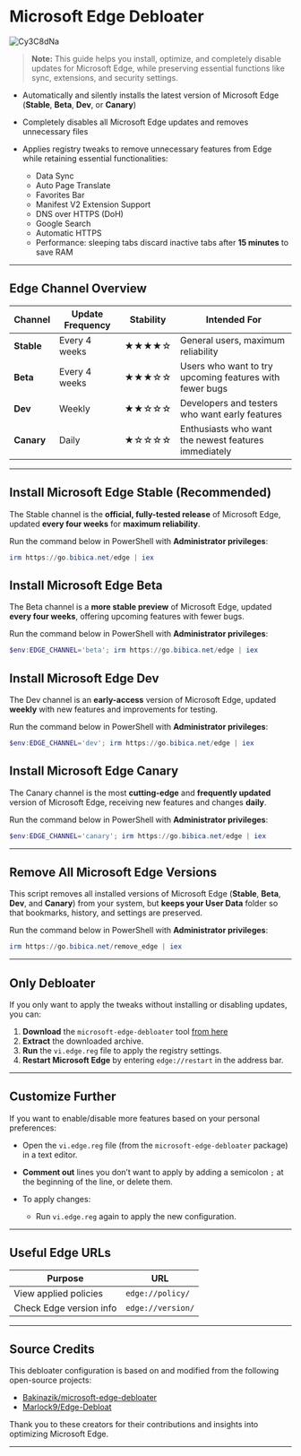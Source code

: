# Microsoft Edge Debloater

![Cy3C8dNa](https://img.bibica.net/Cy3C8dNa.png)

> **Note:** This guide helps you install, optimize, and completely disable updates for Microsoft Edge, while preserving essential functions like sync, extensions, and security settings.

* Automatically and silently installs the latest version of Microsoft Edge (**Stable**, **Beta**, **Dev**, or **Canary**)
* Completely disables all Microsoft Edge updates and removes unnecessary files
* Applies registry tweaks to remove unnecessary features from Edge while retaining essential functionalities:

  * Data Sync
  * Auto Page Translate
  * Favorites Bar
  * Manifest V2 Extension Support
  * DNS over HTTPS (DoH)
  * Google Search
  * Automatic HTTPS
  * Performance: sleeping tabs discard inactive tabs after **15 minutes** to save RAM

---

## Edge Channel Overview

| Channel    | Update Frequency | Stability | Intended For                                            |
| ---------- | ---------------- | --------- | ------------------------------------------------------- |
| **Stable** | Every 4 weeks    | ★★★★☆     | General users, maximum reliability                      |
| **Beta**   | Every 4 weeks    | ★★★☆☆     | Users who want to try upcoming features with fewer bugs |
| **Dev**    | Weekly           | ★★☆☆☆     | Developers and testers who want early features          |
| **Canary** | Daily            | ★☆☆☆☆     | Enthusiasts who want the newest features immediately    |

---

## Install Microsoft Edge Stable (Recommended)

The Stable channel is the **official, fully-tested release** of Microsoft Edge, updated **every four weeks** for **maximum reliability**.

Run the command below in PowerShell with **Administrator privileges**:

```powershell
irm https://go.bibica.net/edge | iex
```

## Install Microsoft Edge Beta

The Beta channel is a **more stable preview** of Microsoft Edge, updated **every four weeks**, offering upcoming features with fewer bugs.

Run the command below in PowerShell with **Administrator privileges**:

```powershell
$env:EDGE_CHANNEL='beta'; irm https://go.bibica.net/edge | iex
```

## Install Microsoft Edge Dev

The Dev channel is an **early-access** version of Microsoft Edge, updated **weekly** with new features and improvements for testing.

Run the command below in PowerShell with **Administrator privileges**:

```powershell
$env:EDGE_CHANNEL='dev'; irm https://go.bibica.net/edge | iex
```

## Install Microsoft Edge Canary

The Canary channel is the most **cutting-edge** and **frequently updated** version of Microsoft Edge, receiving new features and changes **daily**.

Run the command below in PowerShell with **Administrator privileges**:

```powershell
$env:EDGE_CHANNEL='canary'; irm https://go.bibica.net/edge | iex
```

---

## Remove All Microsoft Edge Versions

This script removes all installed versions of Microsoft Edge (**Stable**, **Beta**, **Dev**, and **Canary**) from your system, but **keeps your User Data** folder so that bookmarks, history, and settings are preserved.

Run the command below in PowerShell with **Administrator privileges**:

```powershell
irm https://go.bibica.net/remove_edge | iex
```

---

## Only Debloater

If you only want to apply the tweaks without installing or disabling updates, you can:

1. **Download** the `microsoft-edge-debloater` tool [from here](https://github.com/bibicadotnet/microsoft-edge-debloater/archive/refs/heads/main.zip)
2. **Extract** the downloaded archive.
3. **Run** the `vi.edge.reg` file to apply the registry settings.
4. **Restart Microsoft Edge** by entering `edge://restart` in the address bar.

---

## Customize Further

If you want to enable/disable more features based on your personal preferences:

* Open the `vi.edge.reg` file (from the `microsoft-edge-debloater` package) in a text editor.
* **Comment out** lines you don’t want to apply by adding a semicolon `;` at the beginning of the line, or delete them.
* To apply changes:

  * Run `vi.edge.reg` again to apply the new configuration.

---

## Useful Edge URLs

| Purpose                 | URL               |
| ----------------------- | ----------------- |
| View applied policies   | `edge://policy/`  |
| Check Edge version info | `edge://version/` |

---

## Source Credits

This debloater configuration is based on and modified from the following open-source projects:

* [Bakinazik/microsoft-edge-debloater](https://github.com/bakinazik/edgedebloater)
* [Marlock9/Edge-Debloat](https://github.com/marlock9/edge-debloat)

Thank you to these creators for their contributions and insights into optimizing Microsoft Edge.

---
